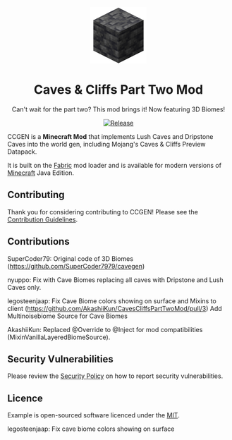 <div align="center">

<img alt="CCGEN Icon" src="src/main/resources/assets/ccgen/icon.png" width="128">

# Caves & Cliffs Part Two Mod

Can't wait for the part two? This mod brings it! Now featuring 3D Biomes!

<!-- todo: replace 494721 with your CurseForge project id -->
[![Release](https://img.shields.io/github/v/release/AkashiiKun/CavesCliffsPartTwoMod?style=for-the-badge&include_prereleases&sort=semver)][releases]
</div>

CCGEN is a **Minecraft Mod** that implements Lush Caves and Dripstone Caves into the world gen, including Mojang's Caves & Cliffs Preview Datapack.

It is built on the [Fabric][fabric] mod loader and is available for modern
versions of [Minecraft][minecraft] Java Edition.

## Contributing

Thank you for considering contributing to CCGEN! Please see the
[Contribution Guidelines][contributing].

## Contributions

SuperCoder79: Original code of 3D Biomes (https://github.com/SuperCoder7979/cavegen)

nyuppo: Fix with Cave Biomes replacing all caves with Dripstone and Lush Caves only.

legosteenjaap: 
Fix Cave Biome colors showing on surface and Mixins to client (https://github.com/AkashiiKun/CavesCliffsPartTwoMod/pull/3)
Add Multinoisebiome Source for Cave Biomes

AkashiiKun:
Replaced @Override to @Inject for mod compatibilities (MixinVanillaLayeredBiomeSource).

## Security Vulnerabilities

Please review the [Security Policy][security] on how to report security
vulnerabilities.

## Licence

<!-- todo: see https://choosealicense.com -->
Example is open-sourced software licenced under the [MIT][licence].

[contributing]: .github/CONTRIBUTING.md
[curseforge]: https://curseforge.com/minecraft/mc-mods/ccgen
[curseforge:files]: https://curseforge.com/minecraft/mc-mods/ccgen/files
[fabric]: https://fabricmc.net/
[licence]: https://opensource.org/licenses/MIT
[minecraft]: https://minecraft.net/
[releases]: https://github.com/AkashiiKun/CavesCliffsPartTwoMod/releases
[security]: .github/SECURITY.md

legosteenjaap: Fix cave biome colors showing on surface 
